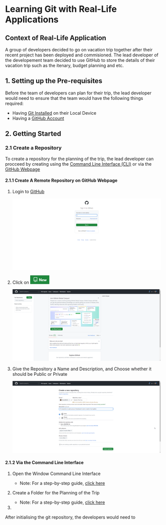 # Learning Git with Real-Life Applications

## Context of Real-Life Application
A group of developers decided to go on vacation trip together after their recent project has been deployed and commisioned. The lead developer of the developement team decided to use GitHub to store the details of their vacation trip such as the itenary, budget planning and etc.

## 1. Setting up the Pre-requisites
Before the team of developers can plan for their trip, the lead developer would need to ensure that the team would have the following things required:

- Having [Git Installed]() on their Local Device
- Having a [GitHub Account]()

## 2. Getting Started

### 2.1 Create a Repository
To create a repository for the planning of the trip, the lead developer can procceed by creating using the [Command Line Interface (CLI)](####2.1.1-via-the-command-line-nterface) or via the [GitHub Webpage](####2.1.2-via-the-gitHub-webpage) 

#### 2.1.1 Create A Remote Repository on GitHub Webpage
1. Login to [GitHub](https://github.com/login)

    ![GitHub Login Page](./images/github_login.png)

2. Click on ![New Repository Button](./images/new_repo_btn.png) 

    ![GitHub Home Page](./images/github_home.png)

3. Give the Repository a Name and Description, and Choose whether it should be Public or Private

    ![Create Repository Page](./images/new_repo_page.png)

#### 2.1.2 Via the Command Line Interface
1. Open the Window Command Line Interface
    * Note: For a step-by-step guide, [click here](./2.%20Getting%20Started/2.1.2/Opening_Windows_CLI.md)

2. Create a Folder for the Planning of the Trip
    * Note: For a step-by-step guide, [click here](./2.%20Getting%20Started/2.1.2/Create_Folder_CLI.md)

3. 


After initialising the git repository, the developers would need to 


